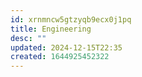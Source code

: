```yaml
---
id: xrnmncw5gtzyqb9ecx0j1pq
title: Engineering
desc: ""
updated: 2024-12-15T22:35
created: 1644925452322
---
```


